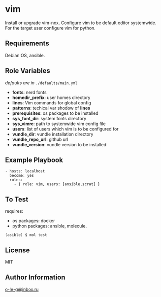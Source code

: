 vim
===

Install or upgrade vim-nox.
Configure vim to be default editor systemwide.
For the target user configure vim for python.

Requirements
------------

Debian OS, ansible.

Role Variables
--------------

*defaults are in* ```./defaults/main.yml```

- **fonts**: nerd fonts
- **homedir_prefix**: user homes directory
- **lines**: Vim commands for global config
- **patterns**: techical var shodow of **lines**
- **prerequisites**: os packages to be installed
- **sys_font_dir**: system fonts directory
- **sys_vimrc**: path to systemwide vim config file
- **users**: list of users which vim is to be configured for
- **vundle_dir**: vundle installation directory
- **vundle_repo_url**: github url
- **vundle_version**: vundle version to be installed

Example Playbook
----------------

    - hosts: localhost
      become: yes
      roles:
        - { role: vim, users: [ansible,scrat] }

To Test
-------

requires:
- os packages: docker
- python packages: ansible, molecule.

```(asible) $ mol test```

License
-------

MIT

Author Information
------------------

o-le-g@inbox.ru
